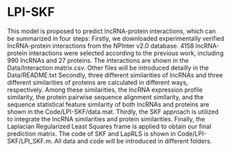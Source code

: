 # LPI-SKF
This model is proposed to predict lncRNA-protein interactions, which can be summarized in four steps:
Firstly, we downloaded experimentally verified lncRNA-protein interactions from the NPInter v2.0 database. 4158 lncRNA-protein interactions were selected according to the previous work, including 990 lncRNAs and 27 proteins. The interactions are shown in the Data/Interaction matrix.csv. Other files will be introduced detailly in the Data/README.txt
Secondly, three different similarities of lncRNAs and three different similarities of proteins are calculated in different ways, respectively. Among these similarities, the lncRNA expression profile similarity, the protein pairwise sequence alignment similarity, and the sequence statistical feature similarity of both lncRNAs and proteins are shown in the Code/LPI-SKF/data.mat.
Thirdly, the SKF approach is utilized to integrate the lncRNA similarities and protein similarities. 
Finally, the Laplacian Regularized Least Squares frame is applied to obtain our final prediction matrix. The code of SKF and LapRLS is shown in Code/LPI-SKF/LPI_SKF.m.
All data and code will be introduced in different folders.
